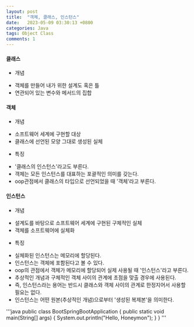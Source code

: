 ```yaml
---
layout: post
title:  "객체, 클래스, 인스턴스"
date:   2023-05-09 03:30:13 +0800
categories: Java
tags: Object Class 
comments: 1
---
```

#### 클래스
+ 개념
* 객체를 만들어 내가 위한 설계도 혹은 틀
* 연관되어 있는 변수와 메서드의 집합
#### 객체
+ 개념
* 소프트웨어 세계에 구현할 대상
* 클래스에 선언된 모양 그대로 생성된 실체
+ 특징
* '클래스의 인스턴스'라고도 부른다.
* 객체는 모든 인스턴스를 대표하는 포괄적인 의미를 갖는다.
* oop관점에서 클래스의 타입으로 선언되었을 때 '객체'라고 부른다.
#### 인스턴스
+ 개념
* 설계도를 바탕으로 소프트웨어 세계에 구현된 구체적인 실체
* 객체를 소프트웨어에 실체화
+ 특징
* 실체화된 인스턴스는 메모리에 할당된다.
* 인스턴스는 객체에 포함된다고 볼 수 있다.
* oop의 관점에서 객체가 메모리에 할당되어 실제 사용될 때 '인스턴스'라고 부른다.
* 추상적인 개념과 구체적인 객체 사이의 관계에 초점을 맞출 경우에 사용된다.
* 즉, 인스턴스라는 용어는 반드시 클래스와 객체 사이의 관계로 한정지어서 사용할 필요는 없다.
* 인스턴스는 어떤 원본(추상적인 개념)으로부터 '생성된 복제본'을 의미한다.

'''java
public class BootSpringBootApplication {
  public static void main(String[] args) {
    System.out.println("Hello, Honeymon");
  }
}
'''

